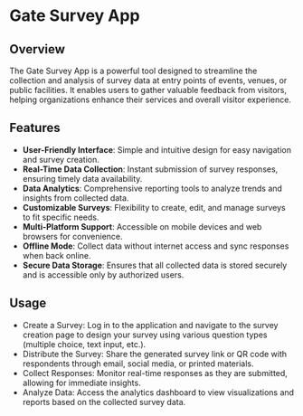 
# Gate Survey App

## Overview

The Gate Survey App is a powerful tool designed to streamline the collection and analysis of survey data at entry points of events, venues, or public facilities. It enables users to gather valuable feedback from visitors, helping organizations enhance their services and overall visitor experience.

## Features

- **User-Friendly Interface**: Simple and intuitive design for easy navigation and survey creation.
- **Real-Time Data Collection**: Instant submission of survey responses, ensuring timely data availability.
- **Data Analytics**: Comprehensive reporting tools to analyze trends and insights from collected data.
- **Customizable Surveys**: Flexibility to create, edit, and manage surveys to fit specific needs.
- **Multi-Platform Support**: Accessible on mobile devices and web browsers for convenience.
- **Offline Mode**: Collect data without internet access and sync responses when back online.
- **Secure Data Storage**: Ensures that all collected data is stored securely and is accessible only by authorized users.

 ## Usage
- Create a Survey: Log in to the application and navigate to the survey creation page to design your survey using various question types (multiple choice, text input, etc.).
- Distribute the Survey: Share the generated survey link or QR code with respondents through email, social media, or printed materials.
- Collect Responses: Monitor real-time responses as they are submitted, allowing for immediate insights.
- Analyze Data: Access the analytics dashboard to view visualizations and reports based on the collected survey data.



